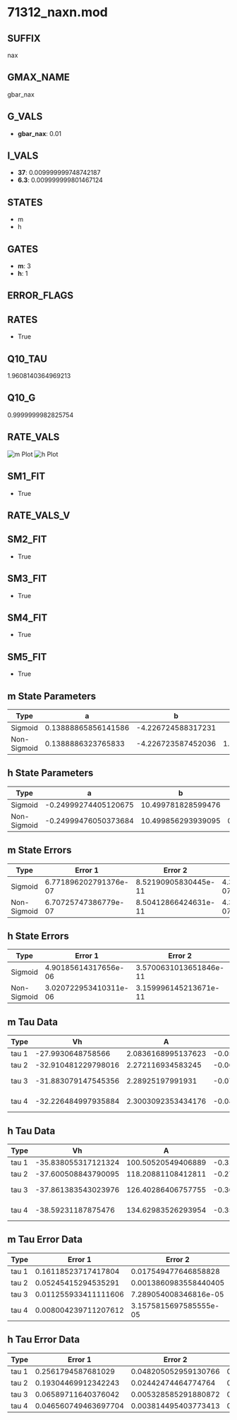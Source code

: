 # 71312_naxn.mod

## SUFFIX

nax

## GMAX_NAME

gbar_nax

## G_VALS

- **gbar_nax**: 0.01

## I_VALS

- **37**: 0.009999999748742187
- **6.3**: 0.009999999801467124

## STATES

- m
- h

## GATES

- **m**: 3
- **h**: 1

## ERROR_FLAGS


## RATES

- True

## Q10_TAU

1.9608140364969213

## Q10_G

0.9999999982825754

## RATE_VALS

![m Plot](/Users/pbozelos/Dropbox/icg-Chai-Panos/supermodels/output_markdown_files/Na/71312_naxn.mod/images/m.png)
![h Plot](/Users/pbozelos/Dropbox/icg-Chai-Panos/supermodels/output_markdown_files/Na/71312_naxn.mod/images/h.png)

## SM1_FIT

- True

## RATE_VALS_V

## SM2_FIT

- True

## SM3_FIT

- True

## SM4_FIT

- True

## SM5_FIT

- True

## m State Parameters

| Type | a | b | c | d |
| --- | --- | --- | --- | --- |
| Sigmoid | 0.13888865856141586 | -4.226724588317231 |
| Non-Sigmoid | 0.1388886323765833 | -4.226723587452036 | 1.0000000839050671 | -7.886730655026486e-09 |

## h State Parameters

| Type | a | b | c | d |
| --- | --- | --- | --- | --- |
| Sigmoid | -0.24999274405120675 | 10.499781828599476 |
| Non-Sigmoid | -0.24999476050373684 | 10.499856293939095 | 0.9999965283062598 | 3.146343983431663e-08 |

## m State Errors

| Type | Error 1 | Error 2 | Error 3 |
| --- | --- | --- | --- |
| Sigmoid | 6.771896202791376e-07 | 8.52190905830445e-11 | 4.356630850053741e-07 |
| Non-Sigmoid | 6.70725747386779e-07 | 8.50412866424631e-11 | 4.315046178330527e-07 |

## h State Errors

| Type | Error 1 | Error 2 | Error 3 |
| --- | --- | --- | --- |
| Sigmoid | 4.90185614317656e-06 | 3.5700631013651846e-11 | 3.7224956701244576e-06 |
| Non-Sigmoid | 3.020722953410311e-06 | 3.159996145213671e-11 | 2.293953103941676e-06 |

## m Tau Data

| Type | Vh | A | b1 | b2 | c1 | c2 | d1 | d2 | e1 | e2 |
| --- | --- | --- | --- | --- | --- | --- | --- | --- | --- | --- |
| tau 1 | -27.9930648758566 | 2.0836168995137623 | -0.059398375780370466 | -0.02999329362231852 |
| tau 2 | -32.910481229798016 | 2.272116934583245 | -0.06510187410941139 | 0.0003207497905903521 | -0.05159593216316369 | -0.0003821960750281387 |
| tau 3 | -31.883079147545356 | 2.28925197991931 | -0.07789458685222386 | 0.000737963674869218 | -2.673112854856889e-06 | -0.05958670281556714 | -0.0007887055623187916 | -4.6299062384478275e-06 |
| tau 4 | -32.226484997935884 | 2.3003092353434176 | -0.08109280561348588 | 0.0009162376965421509 | -5.380902855420795e-06 | 1.1990368736665815e-08 | -0.06572784185496425 | -0.0011950752616401575 | -1.3830367898833236e-05 | -6.721750313813592e-08 |

## h Tau Data

| Type | Vh | A | b1 | b2 | c1 | c2 | d1 | d2 | e1 | e2 |
| --- | --- | --- | --- | --- | --- | --- | --- | --- | --- | --- |
| tau 1 | -35.838055317121324 | 100.50520549406889 | -0.31904954819953096 | -0.0815677467483256 |
| tau 2 | -37.600508843790095 | 118.20881108412811 | -0.27019568442065073 | 0.0017341305260187155 | -0.13092853495738335 | -0.0014537783217823809 |
| tau 3 | -37.861383543023976 | 126.40286406757755 | -0.3637624092050819 | 0.013920173408009814 | -0.000180727229664575 | -0.17641771316171798 | -0.004304396805527981 | -3.8250470673807134e-05 |
| tau 4 | -38.59231187875476 | 134.62983526293954 | -0.35158759706688975 | 0.01370121360532511 | -0.0002213440807808143 | 1.002127976941721e-06 | -0.22954100641435193 | -0.00933014202269434 | -0.00018905996675177227 | -1.3751880765952093e-06 |

## m Tau Error Data

| Type | Error 1 | Error 2 | Error 3 |
| --- | --- | --- | --- |
| tau 1 | 0.16118523717417804 | 0.017549477646858828 | 0.07483219964770939 |
| tau 2 | 0.05245415294535291 | 0.0013860983558440405 | 0.024352476159565817 |
| tau 3 | 0.011255933411111606 | 7.289054008346816e-05 | 0.005225703488784294 |
| tau 4 | 0.008004239711207612 | 3.1575815697585555e-05 | 0.003716065283633604 |

## h Tau Error Data

| Type | Error 1 | Error 2 | Error 3 |
| --- | --- | --- | --- |
| tau 1 | 0.2561794587681029 | 0.048205052959130766 | 0.1954578570535025 |
| tau 2 | 0.19304469912342243 | 0.02442474464774764 | 0.14728777782436456 |
| tau 3 | 0.06589711640376042 | 0.005328585291880872 | 0.05027768120137793 |
| tau 4 | 0.046560749463697704 | 0.003814495403773413 | 0.03552456686707819 |

